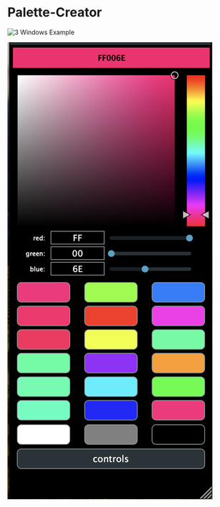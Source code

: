 # Palette-Creator
![3 Windows Example](Example/3windows.png)

![Palette Example](Example/palette.png)
